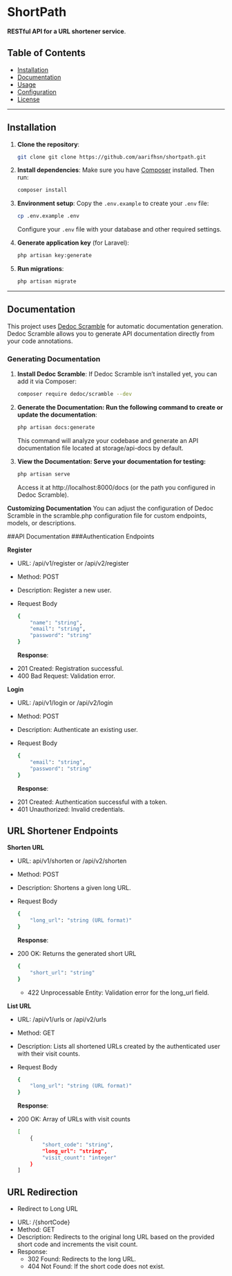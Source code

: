 # ShortPath

**RESTful API for a URL shortener service**.

## Table of Contents

-   [Installation](#installation)
-   [Documentation](#documentation)
-   [Usage](#usage)
-   [Configuration](#configuration)
-   [License](#license)

---

## Installation

1. **Clone the repository**:

    ```bash
    git clone git clone https://github.com/aarifhsn/shortpath.git
    ```

2. **Install dependencies**:
   Make sure you have [Composer](https://getcomposer.org/) installed. Then run:

    ```bash
    composer install
    ```

3. **Environment setup**:
   Copy the `.env.example` to create your `.env` file:

    ```bash
    cp .env.example .env
    ```

    Configure your `.env` file with your database and other required settings.

4. **Generate application key** (for Laravel):

    ```bash
    php artisan key:generate
    ```

5. **Run migrations**:
    ```bash
    php artisan migrate
    ```

---

## Documentation

This project uses [Dedoc Scramble](https://github.com/dedoc/scramble) for automatic documentation generation. Dedoc Scramble allows you to generate API documentation directly from your code annotations.

### Generating Documentation

1. **Install Dedoc Scramble**:
   If Dedoc Scramble isn’t installed yet, you can add it via Composer:
    ```bash
    composer require dedoc/scramble --dev
    ```
2. **Generate the Documentation: Run the following command to create or update the documentation**:

    ```bash
    php artisan docs:generate
    ```

    This command will analyze your codebase and generate an API documentation file located at storage/api-docs by default.

3. **View the Documentation: Serve your documentation for testing:**
    ```bash
    php artisan serve
    ```
    Access it at http://localhost:8000/docs (or the path you configured in Dedoc Scramble).

**Customizing Documentation**
You can adjust the configuration of Dedoc Scramble in the scramble.php configuration file for custom endpoints, models, or descriptions.

##API Documentation
###Authentication Endpoints

**Register**

-   URL: /api/v1/register or /api/v2/register
-   Method: POST
-   Description: Register a new user.
-   Request Body

    ```bash
    {
        "name": "string",
        "email": "string",
        "password": "string"
    }
    ```

    **Response**:

*   201 Created: Registration successful.
*   400 Bad Request: Validation error.

**Login**

-   URL: /api/v1/login or /api/v2/login
-   Method: POST
-   Description: Authenticate an existing user.
-   Request Body

    ```bash
    {
        "email": "string",
        "password": "string"
    }
    ```

    **Response**:

*   201 Created: Authentication successful with a token.
*   401 Unauthorized: Invalid credentials.

## URL Shortener Endpoints

**Shorten URL**

-   URL: api/v1/shorten or /api/v2/shorten
-   Method: POST
-   Description: Shortens a given long URL.
-   Request Body

    ```bash
    {
        "long_url": "string (URL format)"
    }
    ```

    **Response**:

*   200 OK: Returns the generated short URL
    ```bash
    {
        "short_url": "string"
    }
    ```
    -   422 Unprocessable Entity: Validation error for the long_url field.

**List URL**

-   URL: /api/v1/urls or /api/v2/urls
-   Method: GET
-   Description: Lists all shortened URLs created by the authenticated user with their visit counts.
-   Request Body

    ```bash
    {
        "long_url": "string (URL format)"
    }
    ```

    **Response**:

*   200 OK: Array of URLs with visit counts
    ```bash
    [
        {
            "short_code": "string",
            "long_url": "string",
            "visit_count": "integer"
        }
    ]
    ```

## URL Redirection

-   Redirect to Long URL

*   URL: /{shortCode}
*   Method: GET
*   Description: Redirects to the original long URL based on the provided short code and increments the visit count.
*   Response:
    -   302 Found: Redirects to the long URL.
    -   404 Not Found: If the short code does not exist.
